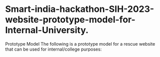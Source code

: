# Smart-india-hackathon-SIH-2023-website-prototype-model-for-Internal-University.
Prototype Model  The following is a prototype model for a rescue website that can be used for internal/college purposes:
